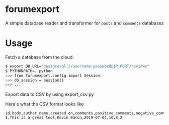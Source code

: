 # forumexport 

A simple database reader and transformer for `posts` and `comments` databases

# Usage

Fetch a database from the cloud:
``` bash
$ export DB_URL="postgresql://username:password@IP:PORT/reviews"
$ PYTHONPATH=. python
>>> from forumexport.config import Session
>>> db_session = Session()
>>> ...
```


Export data to CSV by using export_csv.py 

Here's what the CSV format looks like
``` CSV
id,body,author_name,created_on,comments,positive_comments,negative_comments
1,This is a great tool,Kevin Bacon,2019-07-04,10,8,2
```

